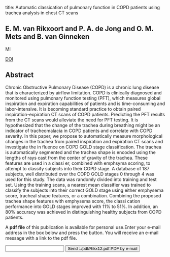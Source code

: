 title: Automatic classication of pulmonary function in COPD patients using trachea analysis in chest CT scans

## E. M. van Rikxoort and P. A. de Jong and O. M. Mets and B. van Ginneken
MI

<a href="https://doi.org/10.1117/12.911603">DOI</a>

## Abstract
Chronic Obstructive Pulmonary Disease (COPD) is a chronic lung disease that is characterized by airflow limitation. COPD is clinically diagnosed and monitored using pulmonary function testing (PFT), which measures global inspiration and expiration capabilities of patients and is time-consuming and labor-intensive. It is becoming standard practice to obtain paired inspiration-expiration CT scans of COPD patients. Predicting the PFT results from the CT scans would alleviate the need for PFT testing. It is hypothesized that the change of the trachea during breathing might be an indicator of tracheomalacia in COPD patients and correlate with COPD severity. In this paper, we propose to automatically measure morphological changes in the trachea from paired inspiration and expiration CT scans and investigate the in fluence on COPD GOLD stage classification. The trachea is automatically segmented and the trachea shape is encoded using the lengths of rays cast from the center of gravity of the trachea. These features are used in a classi er, combined with emphsyma scoring, to attempt to classify subjects into their COPD stage. A database of 187 subjects, well distributed over the COPD GOLD stages 0 through 4 was used for this study. The data was randomly divided into training and test set. Using the training scans, a nearest mean classifier was trained to classify the subjects into their correct GOLD stage using either emphysema score, tracheal shape features, or a combination. Combining the proposed trachea shape features with emphysema score, the classi cation performance into GOLD stages improved with 11% to 51%. In addition, an 80% accuracy was achieved in distinguishing healthy subjects from COPD patients.

A <b>pdf file</b> of this publication is available for personal use.Enter your e-mail address in the box below and press the button. You will receive an e-mail message with a link to the pdf file.
<form action="sender.php">  <input type="text" name="email">  <input type="submit" value="Send :./pdf/Rikx12.pdf:PDF by e-mail"></form>